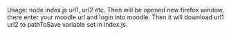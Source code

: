 Usage: node index.js url1, url2 etc. 
Then will be opened new firefox window, there enter your moodle url and login into moodle.
Then it will download url1 url2 to pathToSave variable set in index.js.
